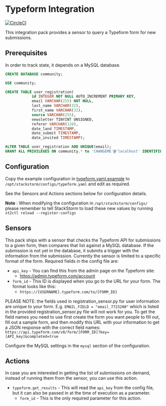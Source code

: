 Typeform Integration
====================

[![CircleCI](https://img.shields.io/circleci/build/github/StackStorm-Exchange/stackstorm-typeform/master?token=25c04c41e6d6419fc249d5ca411ece5de1118c0f)](https://circleci.com/gh/StackStorm-Exchange/stackstorm-typeform/tree/master)

This integration pack provides a sensor to query a Typeform form for new submissions.

## Prerequisites

In order to track state, it depends on a MySQL database.

```sql
CREATE DATABASE community;

USE community;

CREATE TABLE user_registration(
			id INTEGER NOT NULL AUTO_INCREMENT PRIMARY KEY,
			email VARCHAR(255) NOT NULL,
			last_name VARCHAR(32),
			first_name VARCHAR(32),
			source VARCHAR(255),
			newsletter TINYINT UNSIGNED,
			referer VARCHAR(128),
			date_land TIMESTAMP,
			date_submit TIMESTAMP,
			date_invited TIMESTAMP);

ALTER TABLE user_registration ADD UNIQUE(email);
GRANT ALL PRIVILEGES ON community.* to 'CHANGEME'@'localhost' IDENTIFIED BY 'CHANGEME';
```

## Configuration

Copy the example configuration in [typeform.yaml.example](./typeform.yaml.example)
to `/opt/stackstorm/configs/typeform.yaml` and edit as required.

See the Sensors and Actions sections below for configuration details.

**Note** : When modifying the configuration in `/opt/stackstorm/configs/` please
           remember to tell StackStorm to load these new values by running
           `st2ctl reload --register-configs`

## Sensors

This pack ships with a sensor that checks the Typeform API for submissions to a given form, then compares that list against a MySQL database.  If the submission is not yet in the database, it submits a trigger with the information from the submission.  Currently the sensor is limited to a specific format of the form.  Required fields in the config file are:

* ``api_key`` - You can find this from the admin page on the Typeform site:
    * https://admin.typeform.com/account
* ``form_id`` - This ID is displayed when you go to the URL for your form.  The format looks like this:
    * ``https://[USERNAME].typeform.com/to/[FORM_ID]``

PLEASE NOTE: the fields used in registration\_sensor.py for user information are unique to your form.  E.g. ``EMAIL_FIELD = "email_7723200"`` which is listed in the provided registration\_sensor.py file will not work for you. To get the field names you need to use first create the form you want people to fill out, fill out a sample form, and then modify this URL with your information to get a JSON response with the correct field names:
``https://api.typeform.com/v0/form/[FORM_ID]?key=[API_key]&completed=true``

Configure the MySQL settings in the ``mysql`` section of the configuration.

## Actions

In case you are interested in getting the list of submissions on demand, instead of running them from the sensor, you can use this action.

* ``typeform.get_results`` - This will read the ``api_key`` from the config file, but it can also be passed in at the time of execution as a parameter.
    * ``form_id`` - This is the only required parameter for this action.
